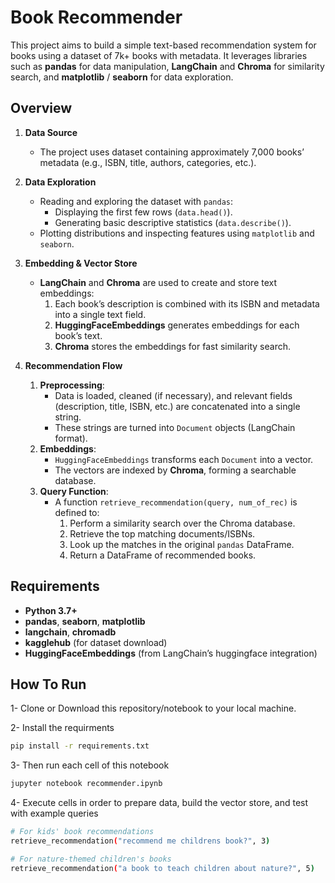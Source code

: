 # Book Recommender

This project aims to build a simple text-based recommendation system for books using a dataset of 7k+ books with metadata. It leverages libraries such as **pandas** for data manipulation, **LangChain** and **Chroma** for similarity search, and **matplotlib** / **seaborn** for data exploration.

## Overview

1. **Data Source**  
   - The project uses dataset containing approximately 7,000 books’ metadata (e.g., ISBN, title, authors, categories, etc.).  

2. **Data Exploration**  
   - Reading and exploring the dataset with `pandas`:
     - Displaying the first few rows (`data.head()`).
     - Generating basic descriptive statistics (`data.describe()`).
   - Plotting distributions and inspecting features using `matplotlib` and `seaborn`.

3. **Embedding & Vector Store**  
   - **LangChain** and **Chroma** are used to create and store text embeddings:
     1. Each book’s description is combined with its ISBN and metadata into a single text field.
     2. **HuggingFaceEmbeddings** generates embeddings for each book’s text.
     3. **Chroma** stores the embeddings for fast similarity search.

4. **Recommendation Flow**  
   1. **Preprocessing**:  
      - Data is loaded, cleaned (if necessary), and relevant fields (description, title, ISBN, etc.) are concatenated into a single string.
      - These strings are turned into `Document` objects (LangChain format).
   2. **Embeddings**:  
      - `HuggingFaceEmbeddings` transforms each `Document` into a vector.
      - The vectors are indexed by **Chroma**, forming a searchable database.
   3. **Query Function**:  
      - A function `retrieve_recommendation(query, num_of_rec)` is defined to:
        1. Perform a similarity search over the Chroma database.
        2. Retrieve the top matching documents/ISBNs.
        3. Look up the matches in the original `pandas` DataFrame.
        4. Return a DataFrame of recommended books.

## Requirements

- **Python 3.7+**
- **pandas**, **seaborn**, **matplotlib**
- **langchain**, **chromadb**
- **kagglehub** (for dataset download)
- **HuggingFaceEmbeddings** (from LangChain’s huggingface integration)

## How To Run

1- Clone or Download this repository/notebook to your local machine.

2- Install the requirments
```bash
pip install -r requirements.txt
```
3- Then run each cell of this notebook
```bash
jupyter notebook recommender.ipynb
```
4- Execute cells in order to prepare data, build the vector store, and test with example queries
```bash
# For kids' book recommendations
retrieve_recommendation("recommend me childrens book?", 3)

# For nature-themed children's books
retrieve_recommendation("a book to teach children about nature?", 5)
```

